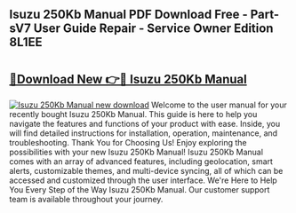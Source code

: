 ## Isuzu 250Kb Manual PDF Download Free - Part-sV7 User Guide Repair - Service Owner Edition 8L1EE

# <h2><a href="http://bc62943.oget.top/?id=Isuzu+250Kb+Manual">🔗Download New 👉🔴 Isuzu 250Kb Manual</a></h2>

[![Isuzu 250Kb Manual new download](https://i.imgur.com/5g1atiW.png)](http://bc62943.oget.top/?id=Isuzu+250Kb+Manual)
Welcome to the user manual for your recently bought Isuzu 250Kb Manual. This guide is here to help you navigate the features and functions of your product with ease. Inside, you will find detailed instructions for installation, operation, maintenance, and troubleshooting. Thank You for Choosing Us! Enjoy exploring the possibilities with your new Isuzu 250Kb Manual! Isuzu 250Kb Manual comes with an array of advanced features, including geolocation, smart alerts, customizable themes, and multi-device syncing, all of which can be accessed and customized through the user interface. We're Here to Help You Every Step of the Way Isuzu 250Kb Manual. Our customer support team is available throughout your journey.
